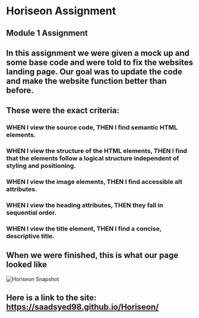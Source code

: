 # Horiseon Assignment
## Module 1 Assignment
## In this assignment we were given a mock up and some base code and were told to fix the websites landing page. Our goal was to update the code and make the website function better than before. 
## These were the exact criteria:
### WHEN I view the source code, THEN I find semantic HTML elements.
### WHEN I view the structure of the HTML elements, THEN I find that the elements follow a logical structure independent of styling and positioning.
### WHEN I view the image elements, THEN I find accessible alt attributes.
### WHEN I view the heading attributes, THEN they fall in sequential order.
### WHEN I view the title element, THEN I find a concise, descriptive title.
## When we were finished, this is what our page looked like
![Horiseon Snapshot](https://user-images.githubusercontent.com/87392116/129500369-9edd5a83-e0d5-456a-81e6-d9496eca924e.jpg)
## Here is a link to the site: https://saadsyed98.github.io/Horiseon/



